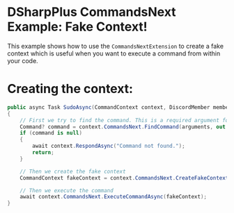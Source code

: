 # DSharpPlus CommandsNext Example: Fake Context!
This example shows how to use the `CommandsNextExtension` to create a fake context which is useful when you want to execute a command from within your code.

# Creating the context:
```cs
public async Task SudoAsync(CommandContext context, DiscordMember member, [RemainingText] string arguments)
{
    // First we try to find the command. This is a required argument for the fake context.
    Command? command = context.CommandsNext.FindCommand(arguments, out string? rawArguments);
    if (command is null)
    {
        await context.RespondAsync("Command not found.");
        return;
    }

    // Then we create the fake context
    CommandContext fakeContext = context.CommandsNext.CreateFakeContext(member, context.Channel, arguments, context.Prefix, command, rawArguments);

    // Then we execute the command
    await context.CommandsNext.ExecuteCommandAsync(fakeContext);
}
```
